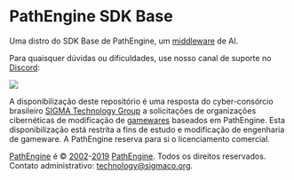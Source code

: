 # PathEngine SDK Base
Uma distro do SDK Base de PathEngine, um [middleware](https://sigmaco.org/t/middleware) de AI.

Para quaisquer dúvidas ou dificuldades, use nosso canal de suporte no [Discord](https://sigmaco.org/t/discord):

[![](https://discordapp.com/api/guilds/349379672351571969/embed.png?style=banner4)](https://sigmaco.org/discord/)

A disponibilização deste repositório é uma resposta do cyber-consórcio brasileiro [SIGMA Technology Group](https://sigmaco.org/g/technology) a solicitações de organizações cibernéticas de modificação de [gamewares](https://sigmaco.org/t/gameware) baseados em PathEngine.
Esta disponibilização está restrita a fins de estudo e modificação de engenharia de gameware. A PathEngine reserva para si o licenciamento comercial.

[PathEngine](https://sigmaco.org/t/pathengine) é © [2002](https://sigmaco.org/t/2002)-[2019](https://sigmaco.org/t/2019) [PathEngine](https://sigmaco.org/t/pathengine). Todos os direitos reservados.
Contato administrativo: [technology@sigmaco.org](mailto:technology@sigmaco.org).
